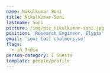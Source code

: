 ```yaml
---
name: Nikulkumar Soni
title: Nikulkumar-Soni
lastname: Soni
picture: /img/pic_nikulkumar-soni.jpg
position: 'Research Engineer, Elypta'
email: 'soni [at] chalmers.se'
flags:
  - in India
person-category: I Guests
template: people/profile
---
```


